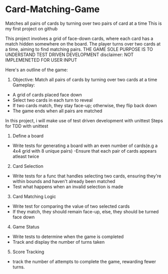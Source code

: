 # Card-Matching-Game
Matches all pairs of cards by turning over two pairs of card at a time 
This is my first project on github 

This project involves a grid of face-down cards, where each card has a match hidden somewhere on the board. The player turns over two cards at a time, aiming to find matching pairs. 
THE GAME SOLE PURPOSE IS TO UNDERSTAND TEST DRIVEN DEVELOPMENT 
disclaimer: NOT IMPLEMENETED FOR USER INPUT 

Here's an outline of the game:

1. Objective: Match all pairs of cards by turning over two cards at a time 
Gameplay:
- A grid of cards placed face down
- Select two cards in each turn to reveal 
- If two cards match, they stay face-up; otherwise, they flip back down 
- The game ends when all pairs are matched 

In this project, i will make use of test driven development with unittest 
Steps for TDD with unittest 
1. Define a board
- Write tests for generating a board with an even number of cards(e.g a 4x4 grid with 8 unique pairs)
-Ensure that each pair of cards appears atleast twice 

2. Card Selection 
- Write tests for a func that handles selecting two cards, ensuring they're within bounds and haven't already been matched 
- Test what happens when an invalid selection is made

3. Card Matching Logic 
- Write test for comparing the value of two selected cards 
- If they match, they should remain face-up, else, they should be turned face down 

4. Game Status 
- Write tests to determine when the game is completed 
- Track and display the number of turns taken 

5. Score Tracking 
- track the number of attempts to complete the game, rewarding fewer turns.

